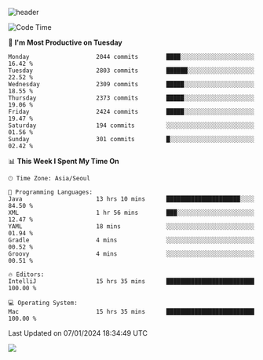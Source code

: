 ![header](https://capsule-render.vercel.app/api?type=Egg&color=timeAuto&height=300&section=header&text=PoPo&fontSize=90&animation=fadeIn)

  <!--START_SECTION:waka-->
![Code Time](http://img.shields.io/badge/Code%20Time-1%2C352%20hrs%2022%20mins-blue)

📅 **I'm Most Productive on Tuesday** 

```text
Monday                   2044 commits        ████░░░░░░░░░░░░░░░░░░░░░   16.42 % 
Tuesday                  2803 commits        ██████░░░░░░░░░░░░░░░░░░░   22.52 % 
Wednesday                2309 commits        █████░░░░░░░░░░░░░░░░░░░░   18.55 % 
Thursday                 2373 commits        █████░░░░░░░░░░░░░░░░░░░░   19.06 % 
Friday                   2424 commits        █████░░░░░░░░░░░░░░░░░░░░   19.47 % 
Saturday                 194 commits         ░░░░░░░░░░░░░░░░░░░░░░░░░   01.56 % 
Sunday                   301 commits         █░░░░░░░░░░░░░░░░░░░░░░░░   02.42 % 
```


📊 **This Week I Spent My Time On** 

```text
🕑︎ Time Zone: Asia/Seoul

💬 Programming Languages: 
Java                     13 hrs 10 mins      █████████████████████░░░░   84.50 % 
XML                      1 hr 56 mins        ███░░░░░░░░░░░░░░░░░░░░░░   12.47 % 
YAML                     18 mins             ░░░░░░░░░░░░░░░░░░░░░░░░░   01.94 % 
Gradle                   4 mins              ░░░░░░░░░░░░░░░░░░░░░░░░░   00.52 % 
Groovy                   4 mins              ░░░░░░░░░░░░░░░░░░░░░░░░░   00.51 % 

🔥 Editors: 
IntelliJ                 15 hrs 35 mins      █████████████████████████   100.00 % 

💻 Operating System: 
Mac                      15 hrs 35 mins      █████████████████████████   100.00 % 
```


 Last Updated on 07/01/2024 18:34:49 UTC
<!--END_SECTION:waka-->



<img src="https://capsule-render.vercel.app/api?type=Egg&color=timeAuto&height=300&section=footer&text=PoPo&fontSize=90&animation=fadeIn&reversal=true" />
